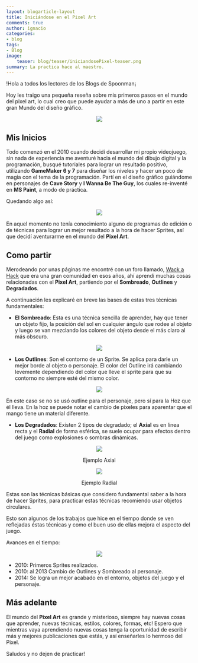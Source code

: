 ```yaml
---
layout: blogarticle-layout
title: Iniciándose en el Pixel Art
comments: true
author: ignacio
categories:
- blog
tags:
- Blog
image:
    teaser: blog/teaser/iniciandosePixel-teaser.png
summary: La practica hace al maestro.
---
```


!Hola a todos los lectores de los Blogs de Spoonman¡

Hoy les traigo una pequeña reseña sobre mis primeros pasos en el mundo del pixel art, lo cual creo que puede ayudar a más de uno a partir en este gran Mundo del diseño gráfico.

<p align="center"><img src="http://www.spoonmangames.cl/images/blog/ojoIgnacio.png"></p>

## Mis Inicios

Todo comenzó en el 2010 cuando decidí desarrollar mi propio videojuego, sin nada de experiencia me aventuré hacia el mundo del dibujo digital y la programación, busqué tutoriales para lograr un resultado positivo, utilizando **GameMaker 6 y 7** para diseñar los niveles y hacer un poco de magia con el tema de la programación. Partí en el diseño gráfico guiándome en personajes de **Cave Story** y **I Wanna Be The Guy**, los cuales re-inventé en **MS Paint**, a modo de práctica.

Quedando algo así:

<p align="center"><img src="http://www.spoonmangames.cl/images/blog/primerosGraficos.png"></p>


En aquel momento no tenía conocimiento alguno de programas de edición o de técnicas para lograr un mejor resultado a la hora de hacer Sprites, así que decidí aventurarme en el mundo del **Pixel Art**.

## Como partir

Merodeando por unas páginas me encontré con un foro llamado, [Wack a Hack](http://wahackforo.com/) que era una gran comunidad en esos años, ahí aprendí muchas cosas relacionadas con el **Pixel Art**, partiendo por el **Sombreado**, **Outlines** y **Degradados**.

A continuación les explicaré en breve las bases de estas tres técnicas fundamentales:

* **El Sombreado**: Esta es una técnica sencilla de aprender, hay que tener un objeto fijo, la posición del sol en cualquier ángulo que rodee al objeto y luego se van mezclando los colores del objeto desde el más claro al más obscuro.

<p align="center"><img src="http://www.spoonmangames.cl/images/blog/sombreado.png"></p>

* **Los Outlines**: Son el contorno de un Sprite. Se aplica para darle un mejor borde al objeto o personaje. El color del Outline irá cambiando levemente dependiendo del color que lleve el sprite para que su contorno no siempre esté del mismo color.

<p align="center"><img src="http://www.spoonmangames.cl/images/blog/outlines.png"></p>

En este caso se no se usó outline para el personaje, pero sí para la Hoz que él lleva. En la hoz se puede notar el cambio de pixeles para aparentar que el mango tiene un material diferente.

* **Los Degradados**: Existen 2 tipos de degradado; el **Axial** es en línea recta y el **Radial** de forma esférica, se suele ocupar para efectos dentro del juego como explosiones o sombras dinámicas.

<p align="center"><img src="http://www.spoonmangames.cl/images/blog/axial.png"></p>
<p align="center">Ejemplo Axial</p>

<p align="center"><img src="http://www.spoonmangames.cl/images/blog/radial.png"></p>
<p align="center">Ejemplo Radial</p>

Estas son las técnicas básicas que considero fundamental saber a la hora de hacer Sprites, para practicar estas técnicas recomiendo usar objetos circulares.

Esto son algunos de los trabajos que hice en el tiempo donde se ven reflejadas éstas técnicas y como el buen uso de ellas mejora el aspecto del juego.

Avances en el tiempo:

<p align="center"><img src="http://www.spoonmangames.cl/images/blog/avancesGraficos.png"></p>

* 2010: Primeros Sprites realizados. 
* 2010: al 2013 Cambio de Outlines y Sombreado al personaje.
* 2014: Se logra un mejor acabado en el entorno, objetos del juego y el personaje. 

## Más adelante

El mundo del **Pixel Art** es grande y misterioso, siempre hay nuevas cosas que aprender, nuevas técnicas, estilos, colores, formas, etc! Espero que mientras vaya aprendiendo nuevas cosas tenga la oportunidad de escribir más y mejores publicaciones que estás, y así enseñarles lo hermoso del Pixel.

Saludos y no dejen de practicar!